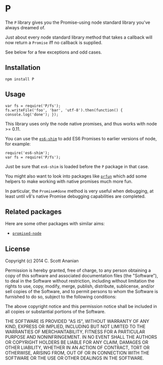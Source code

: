 # P

The `P` library gives you the Promise-using node standard library
you've always dreamed of.

Just about every node standard library method that takes a callback will now
return a `Promise` iff no callback is supplied.

See below for a few exceptions and odd cases.

## Installation
```
npm install P
```
## Usage
```
var fs = require('P/fs');
fs.writeFile('foo', 'bar', 'utf-8').then(function() { console.log('done'); });
```

This library uses only the node native promises, and thus works with
node >= 0.11.

You can use the [`es6-shim`](https://www.npmjs.org/package/promised-node)
to add ES6 Promises to earlier versions of node, for example:
```
require('es6-shim');
var fs = require('P/fs');
```
Just be sure that `es6-shim` is loaded before the `P` package in that
case.

You might also want to look into packages like
[`prfun`](https://www.npmjs.org/package/prfun)
which add some helpers to make working with native promises much more
fun.

In particular, the `Promise#done` method is very useful when
debugging, at least until v8's native Promise debugging
capabilities are completed.

## Related packages

Here are some other packages with similar aims:
* [`promised-node`](https://www.npmjs.org/package/promised-node)

## License

Copyright (c) 2014 C. Scott Ananian

Permission is hereby granted, free of charge, to any person obtaining a copy
of this software and associated documentation files (the "Software"), to deal
in the Software without restriction, including without limitation the rights
to use, copy, modify, merge, publish, distribute, sublicense, and/or sell
copies of the Software, and to permit persons to whom the Software is
furnished to do so, subject to the following conditions:

The above copyright notice and this permission notice shall be included in
all copies or substantial portions of the Software.

THE SOFTWARE IS PROVIDED "AS IS", WITHOUT WARRANTY OF ANY KIND, EXPRESS OR
IMPLIED, INCLUDING BUT NOT LIMITED TO THE WARRANTIES OF MERCHANTABILITY,
FITNESS FOR A PARTICULAR PURPOSE AND NONINFRINGEMENT. IN NO EVENT SHALL THE
AUTHORS OR COPYRIGHT HOLDERS BE LIABLE FOR ANY CLAIM, DAMAGES OR OTHER
LIABILITY, WHETHER IN AN ACTION OF CONTRACT, TORT OR OTHERWISE, ARISING FROM,
OUT OF OR IN CONNECTION WITH THE SOFTWARE OR THE USE OR OTHER DEALINGS IN
THE SOFTWARE.

